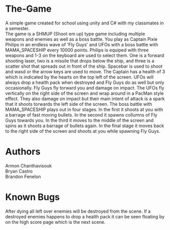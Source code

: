 # The-Game
A simple game created for school using unity and C# with my classmates in a semester.  
The game is a SHMUP (Shoot em up) type game including multiple weapons and enemies as well as a boss battle. You play as Captain Pixie Philips in an endless wave of 'Fly Guys' and UFOs with a boss battle with MAMA_SPACESHIP every 10000 points. Philips is equiped with three weapons and 1-3 on the keyboard are used to select them. One is a forward shooting laser, two is a missile that drops below the ship, and three is a scatter shot that spreads out in front of the ship. Spacebar is used to shoot and wasd or the arrow keys are used to move. The Captain has a health of 3 which is indicated by the hearts on the top left of the screen. UFOs will always drop a health pack when destroyed and Fly Guys do as well but only occasionally. Fly Guys fly torward you and damage on impact. The UFOs fly vertically on the right side of the screen and wrap around in a PacMan style effect. They also damage on impact but their main intent of attack is a spark that it shoots torwards the left side of the screen. The boss battle with MAMA_SPACESHIP plays out in four stages. In the first it shoots at you with a barrage of fast moving bullets. In the second it spawns collumns of Fly Guys towards you. In the third it moves to the middle of the screen and spins as it shoots a barrage of bullets again. In the final stage it moves back to the right side of the screen and shoots at you while spawning Fly Guys.
# Authors
Armon Chanthavisouk  
Bryan Castro  
Brandon Fenelon
# Known Bugs
After dying all left over enemies will be destroyed from the scene. If a destroyed enemies happens to drop a health pack it can be seen floating by on the high score page which is the next scene.
